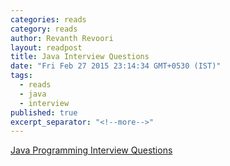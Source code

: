 ```yaml
---
categories: reads
category: reads
author: Revanth Revoori
layout: readpost
title: Java Interview Questions
date: "Fri Feb 27 2015 23:14:34 GMT+0530 (IST)"
tags: 
  - reads
  - java
  - interview
published: true
excerpt_separator: "<!--more-->"
---
```




<a class="embedly-card" href="http://www.bullraider.com/java/core-java/33-interview-questions">Java Programming Interview Questions  <i class="fa fa-external-link"></i></a>
<!--more-->

